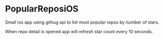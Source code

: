# PopularReposiOS

Small ios app using githug api to list most popular repos by number of stars.

When repo detail is opened app will refresh star count every 10 seconds.


